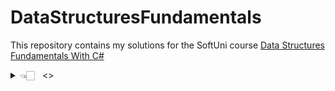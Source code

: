 # DataStructuresFundamentals
This repository contains my solutions for the SoftUni course [Data Structures Fundamentals With C#](https://softuni.bg/trainings/3921/data-structures-fundamentals-with-csharp-november-2022)



  <details>
  <summary>
👈🏻 &#160;&#160;<></a>
  </summary>
  <details>
   <summary>
👈🏻 I  <a href="https://github.com/NikolaMadzharov/DataStructuresFundamentals/tree/main/01.Linear%20Data%20Structures%20-%20Lab</a>Linear Data Structures Lab
  </summary>
